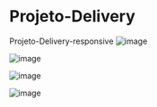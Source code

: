 # Projeto-Delivery
Projeto-Delivery-responsive
![image](https://user-images.githubusercontent.com/101597768/202032273-686ca095-6a09-4d6d-a4f4-69acd47c629b.png)

![image](https://user-images.githubusercontent.com/101597768/202032389-14432d67-052f-42b5-89a0-dee86642ecfa.png)

![image](https://user-images.githubusercontent.com/101597768/202032458-4a61f3b1-3665-4ef6-b3af-7429861e89fa.png)


![image](https://user-images.githubusercontent.com/101597768/202032499-09e67a73-7a5f-46e6-8627-5e25619a9346.png)
